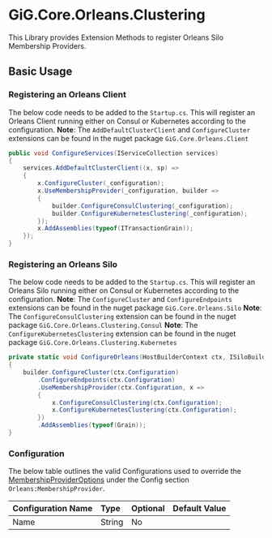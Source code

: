 # GiG.Core.Orleans.Clustering

This Library provides Extension Methods to register Orleans Silo Membership Providers.

## Basic Usage

### Registering an Orleans Client

The below code needs to be added to the `Startup.cs`. This will register an Orleans Client running either on Consul or Kubernetes according to the configuration.
**Note**: The `AddDefaultClusterClient` and `ConfigureCluster` extensions can be found in the nuget package ```GiG.Core.Orleans.Client```

```csharp
public void ConfigureServices(IServiceCollection services)
{
    services.AddDefaultClusterClient((x, sp) =>
    {              
        x.ConfigureCluster(_configuration);
        x.UseMembershipProvider(_configuration, builder =>
        {
            builder.ConfigureConsulClustering(_configuration);
            builder.ConfigureKubernetesClustering(_configuration);
        });
        x.AddAssemblies(typeof(ITransactionGrain));
    });
}
```

### Registering an Orleans Silo

The below code needs to be added to the `Startup.cs`. This will register an Orleans Silo running either on Consul or Kubernetes according to the configuration.
**Note**: The `ConfigureCluster` and `ConfigureEndpoints` extensions can be found in the nuget package ```GiG.Core.Orleans.Silo```
**Note**: The `ConfigureConsulClustering` extension can be found in the nuget package ```GiG.Core.Orleans.Clustering.Consul```
**Note**: The `ConfigureKubernetesClustering` extension can be found in the nuget package ```GiG.Core.Orleans.Clustering.Kubernetes```

```csharp
private static void ConfigureOrleans(HostBuilderContext ctx, ISiloBuilder builder)
{
    builder.ConfigureCluster(ctx.Configuration)                
        .ConfigureEndpoints(ctx.Configuration)
        .UseMembershipProvider(ctx.Configuration, x =>
        {
            x.ConfigureConsulClustering(ctx.Configuration);
            x.ConfigureKubernetesClustering(ctx.Configuration);
        })
        .AddAssemblies(typeof(Grain));
}
```

### Configuration

The below table outlines the valid Configurations used to override the [MembershipProviderOptions](../src/GiG.Core.Orleans.Clustering.Abstractions/MembershipProviderOptions.cs) under the Config section `Orleans:MembershipProvider`.

| Configuration Name | Type   | Optional | Default Value            |
|:-------------------|:-------|:---------|:-------------------------|
| Name               | String | No       | <null>                   |